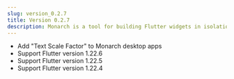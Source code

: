 ```yaml
---
slug: version_0.2.7
title: Version 0.2.7
description: Monarch is a tool for building Flutter widgets in isolation. It makes it easy to build, test and debug complex UIs.
---
```


- Add "Text Scale Factor" to Monarch desktop apps
- Support Flutter version 1.22.6
- Support Flutter version 1.22.5
- Support Flutter version 1.22.4
